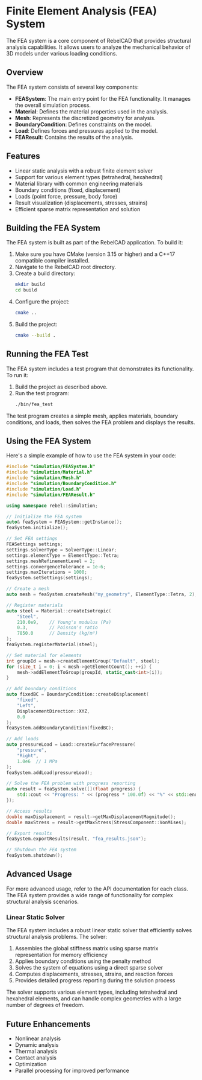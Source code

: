 # Finite Element Analysis (FEA) System

The FEA system is a core component of RebelCAD that provides structural analysis capabilities. It allows users to analyze the mechanical behavior of 3D models under various loading conditions.

## Overview

The FEA system consists of several key components:

- **FEASystem**: The main entry point for the FEA functionality. It manages the overall simulation process.
- **Material**: Defines the material properties used in the analysis.
- **Mesh**: Represents the discretized geometry for analysis.
- **BoundaryCondition**: Defines constraints on the model.
- **Load**: Defines forces and pressures applied to the model.
- **FEAResult**: Contains the results of the analysis.

## Features

- Linear static analysis with a robust finite element solver
- Support for various element types (tetrahedral, hexahedral)
- Material library with common engineering materials
- Boundary conditions (fixed, displacement)
- Loads (point force, pressure, body force)
- Result visualization (displacements, stresses, strains)
- Efficient sparse matrix representation and solution

## Building the FEA System

The FEA system is built as part of the RebelCAD application. To build it:

1. Make sure you have CMake (version 3.15 or higher) and a C++17 compatible compiler installed.
2. Navigate to the RebelCAD root directory.
3. Create a build directory:
   ```bash
   mkdir build
   cd build
   ```
4. Configure the project:
   ```bash
   cmake ..
   ```
5. Build the project:
   ```bash
   cmake --build .
   ```

## Running the FEA Test

The FEA system includes a test program that demonstrates its functionality. To run it:

1. Build the project as described above.
2. Run the test program:
   ```bash
   ./bin/fea_test
   ```

The test program creates a simple mesh, applies materials, boundary conditions, and loads, then solves the FEA problem and displays the results.

## Using the FEA System

Here's a simple example of how to use the FEA system in your code:

```cpp
#include "simulation/FEASystem.h"
#include "simulation/Material.h"
#include "simulation/Mesh.h"
#include "simulation/BoundaryCondition.h"
#include "simulation/Load.h"
#include "simulation/FEAResult.h"

using namespace rebel::simulation;

// Initialize the FEA system
auto& feaSystem = FEASystem::getInstance();
feaSystem.initialize();

// Set FEA settings
FEASettings settings;
settings.solverType = SolverType::Linear;
settings.elementType = ElementType::Tetra;
settings.meshRefinementLevel = 2;
settings.convergenceTolerance = 1e-6;
settings.maxIterations = 1000;
feaSystem.setSettings(settings);

// Create a mesh
auto mesh = feaSystem.createMesh("my_geometry", ElementType::Tetra, 2);

// Register materials
auto steel = Material::createIsotropic(
    "Steel",
    210.0e9,    // Young's modulus (Pa)
    0.3,        // Poisson's ratio
    7850.0      // Density (kg/m³)
);
feaSystem.registerMaterial(steel);

// Set material for elements
int groupId = mesh->createElementGroup("Default", steel);
for (size_t i = 0; i < mesh->getElementCount(); ++i) {
    mesh->addElementToGroup(groupId, static_cast<int>(i));
}

// Add boundary conditions
auto fixedBC = BoundaryCondition::createDisplacement(
    "fixed",
    "Left",
    DisplacementDirection::XYZ,
    0.0
);
feaSystem.addBoundaryCondition(fixedBC);

// Add loads
auto pressureLoad = Load::createSurfacePressure(
    "pressure",
    "Right",
    1.0e6  // 1 MPa
);
feaSystem.addLoad(pressureLoad);

// Solve the FEA problem with progress reporting
auto result = feaSystem.solve([](float progress) {
    std::cout << "Progress: " << (progress * 100.0f) << "%" << std::endl;
});

// Access results
double maxDisplacement = result->getMaxDisplacementMagnitude();
double maxStress = result->getMaxStress(StressComponent::VonMises);

// Export results
feaSystem.exportResults(result, "fea_results.json");

// Shutdown the FEA system
feaSystem.shutdown();
```

## Advanced Usage

For more advanced usage, refer to the API documentation for each class. The FEA system provides a wide range of functionality for complex structural analysis scenarios.

### Linear Static Solver

The FEA system includes a robust linear static solver that efficiently solves structural analysis problems. The solver:

1. Assembles the global stiffness matrix using sparse matrix representation for memory efficiency
2. Applies boundary conditions using the penalty method
3. Solves the system of equations using a direct sparse solver
4. Computes displacements, stresses, strains, and reaction forces
5. Provides detailed progress reporting during the solution process

The solver supports various element types, including tetrahedral and hexahedral elements, and can handle complex geometries with a large number of degrees of freedom.

## Future Enhancements

- Nonlinear analysis
- Dynamic analysis
- Thermal analysis
- Contact analysis
- Optimization
- Parallel processing for improved performance
